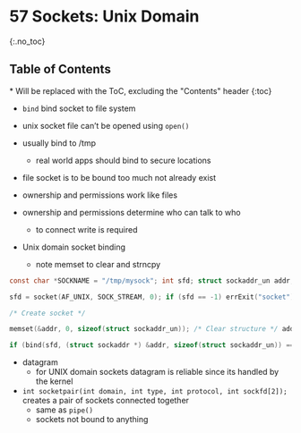 # 57 Sockets: Unix Domain

{:.no_toc}

<h2 id="toc-header">Table of Contents <i class="fa fa-chevron-up" aria-hidden="true" id="toc-arrow"></i></h2>
* Will be replaced with the ToC, excluding the "Contents" header
{:toc}


- `bind` bind socket to file system
- unix socket file can’t be opened using `open()`
- usually bind to /tmp
	- real world apps should bind to secure locations
- file socket is to be bound too much not already exist
- ownership and permissions work like files
- ownership and permissions determine who can talk to who
	- to connect write is required

- Unix domain socket binding
	- note memset to clear and strncpy
``` C
const char *SOCKNAME = "/tmp/mysock"; int sfd; struct sockaddr_un addr;

sfd = socket(AF_UNIX, SOCK_STREAM, 0); if (sfd == -1) errExit("socket");

/* Create socket */

memset(&addr, 0, sizeof(struct sockaddr_un)); /* Clear structure */ addr.sun_family = AF_UNIX; /* UNIX domain address */ strncpy(addr.sun_path, SOCKNAME, sizeof(addr.sun_path) - 1);

if (bind(sfd, (struct sockaddr *) &addr, sizeof(struct sockaddr_un)) == -1) errExit("bind");
```

- datagram
	- for UNIX domain sockets datagram is reliable since its handled by the kernel
- `int socketpair(int domain, int type, int protocol, int sockfd[2]);` creates a pair of sockets connected together
	- same as `pipe()`
	- sockets not bound to anything